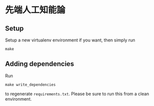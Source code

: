 # 先端人工知能論

## Setup

Setup a new virtualenv environment if you want, then simply run

```
make
```


## Adding dependencies

Run

```
make write_dependencies
```

to regenerate `requirements.txt`.
Please be sure to run this from a clean environment.

